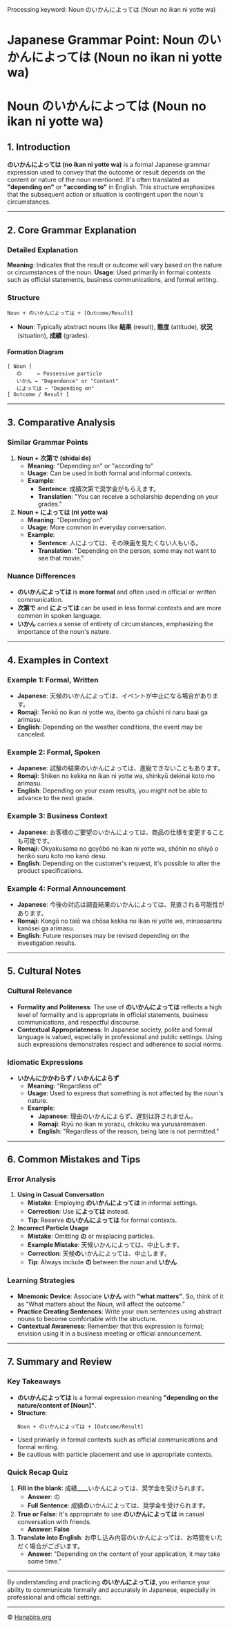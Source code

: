 Processing keyword: Noun のいかんによっては (Noun no ikan ni yotte wa)
# Japanese Grammar Point: Noun のいかんによっては (Noun no ikan ni yotte wa)
# Noun のいかんによっては (Noun no ikan ni yotte wa)
## 1. Introduction
**のいかんによっては (no ikan ni yotte wa)** is a formal Japanese grammar expression used to convey that the outcome or result depends on the content or nature of the noun mentioned. It's often translated as **"depending on"** or **"according to"** in English. This structure emphasizes that the subsequent action or situation is contingent upon the noun's circumstances.

---
## 2. Core Grammar Explanation
### Detailed Explanation
**Meaning**: Indicates that the result or outcome will vary based on the nature or circumstances of the noun.
**Usage**: Used primarily in formal contexts such as official statements, business communications, and formal writing.
### Structure
```
Noun + のいかんによっては + [Outcome/Result]
```
- **Noun**: Typically abstract nouns like **結果** (result), **態度** (attitude), **状況** (situation), **成績** (grades).
#### Formation Diagram
```plaintext
[ Noun ] 
   の     ← Possessive particle
   いかん ← "Dependence" or "Content"
   によっては ← "Depending on"
[ Outcome / Result ]
```
---
## 3. Comparative Analysis
### Similar Grammar Points
1. **Noun + 次第で (shidai de)**
   - **Meaning**: "Depending on" or "according to"
   - **Usage**: Can be used in both formal and informal contexts.
   - **Example**:
     - **Sentence**: 成績次第で奨学金がもらえます。
     - **Translation**: "You can receive a scholarship depending on your grades."
2. **Noun + によっては (ni yotte wa)**
   - **Meaning**: "Depending on"
   - **Usage**: More common in everyday conversation.
   - **Example**:
     - **Sentence**: 人によっては、その映画を見たくない人もいる。
     - **Translation**: "Depending on the person, some may not want to see that movie."
### Nuance Differences
- **のいかんによっては** is **more formal** and often used in official or written communication.
- **次第で** and **によっては** can be used in less formal contexts and are more common in spoken language.
- **いかん** carries a sense of entirety of circumstances, emphasizing the importance of the noun's nature.
---
## 4. Examples in Context
### Example 1: Formal, Written
- **Japanese**: 天候のいかんによっては、イベントが中止になる場合があります。
- **Romaji**: Tenkō no ikan ni yotte wa, ibento ga chūshi ni naru baai ga arimasu.
- **English**: Depending on the weather conditions, the event may be canceled.
### Example 2: Formal, Spoken
- **Japanese**: 試験の結果のいかんによっては、進級できないこともあります。
- **Romaji**: Shiken no kekka no ikan ni yotte wa, shinkyū dekinai koto mo arimasu.
- **English**: Depending on your exam results, you might not be able to advance to the next grade.
### Example 3: Business Context
- **Japanese**: お客様のご要望のいかんによっては、商品の仕様を変更することも可能です。
- **Romaji**: Okyakusama no goyōbō no ikan ni yotte wa, shōhin no shiyō o henkō suru koto mo kanō desu.
- **English**: Depending on the customer's request, it's possible to alter the product specifications.
### Example 4: Formal Announcement
- **Japanese**: 今後の対応は調査結果のいかんによっては、見直される可能性があります。
- **Romaji**: Kongō no taiō wa chōsa kekka no ikan ni yotte wa, minaosareru kanōsei ga arimasu.
- **English**: Future responses may be revised depending on the investigation results.
---
## 5. Cultural Notes
### Cultural Relevance
- **Formality and Politeness**: The use of **のいかんによっては** reflects a high level of formality and is appropriate in official statements, business communications, and respectful discourse.
- **Contextual Appropriateness**: In Japanese society, polite and formal language is valued, especially in professional and public settings. Using such expressions demonstrates respect and adherence to social norms.
### Idiomatic Expressions
- **いかんにかかわらず / いかんによらず**
  - **Meaning**: "Regardless of"
  - **Usage**: Used to express that something is not affected by the noun's nature.
  - **Example**:
    - **Japanese**: 理由のいかんによらず、遅刻は許されません。
    - **Romaji**: Riyū no ikan ni yorazu, chikoku wa yurusaremasen.
    - **English**: "Regardless of the reason, being late is not permitted."
---
## 6. Common Mistakes and Tips
### Error Analysis
1. **Using in Casual Conversation**
   - **Mistake**: Employing **のいかんによっては** in informal settings.
   - **Correction**: Use **によっては** instead.
   - **Tip**: Reserve **のいかんによっては** for formal contexts.
2. **Incorrect Particle Usage**
   - **Mistake**: Omitting **の** or misplacing particles.
   - **Example Mistake**: 天候いかんによっては、中止します。
   - **Correction**: 天候**の**いかんによっては、中止します。
   - **Tip**: Always include **の** between the noun and **いかん**.
### Learning Strategies
- **Mnemonic Device**: Associate **いかん** with **"what matters"**. So, think of it as "What matters about the Noun, will affect the outcome."
- **Practice Creating Sentences**: Write your own sentences using abstract nouns to become comfortable with the structure.
- **Contextual Awareness**: Remember that this expression is formal; envision using it in a business meeting or official announcement.
---
## 7. Summary and Review
### Key Takeaways
- **のいかんによっては** is a formal expression meaning **"depending on the nature/content of [Noun]"**.
- **Structure**: 
  ```
  Noun + のいかんによっては + [Outcome/Result]
  ```
- Used primarily in formal contexts such as official communications and formal writing.
- Be cautious with particle placement and use in appropriate contexts.
### Quick Recap Quiz
1. **Fill in the blank**: 成績____いかんによっては、奨学金を受けられます。
   - **Answer**: の
   - **Full Sentence**: 成績**の**いかんによっては、奨学金を受けられます。
2. **True or False**: It's appropriate to use **のいかんによっては** in casual conversation with friends.
   - **Answer**: **False**
3. **Translate into English**: お申し込み内容のいかんによっては、お時間をいただく場合がございます。
   - **Answer**: "Depending on the content of your application, it may take some time."
---
By understanding and practicing **のいかんによっては**, you enhance your ability to communicate formally and accurately in Japanese, especially in professional and official settings.


---

© [Hanabira.org](https://hanabira.org)

